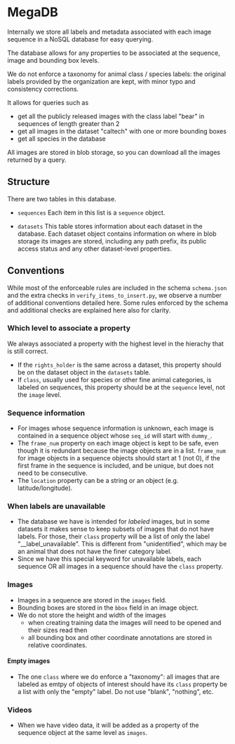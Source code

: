 # MegaDB

Internally we store all labels and metadata associated with each image sequence in a NoSQL database for easy querying.

The database allows for any properties to be associated at the sequence, image and bounding box levels.

We do not enforce a taxonomy for animal class / species labels: the original labels provided by the organization are kept, with minor typo and consistency corrections.

It allows for queries such as 
- get all the publicly released images with the class label "bear" in sequences of length greater than 2
- get all images in the dataset "caltech" with one or more bounding boxes
- get all species in the database

All images are stored in blob storage, so you can download all the images returned by a query.


## Structure

There are two tables in this database. 
- `sequences`
Each item in this list is a `sequence` object. 

- `datasets`
This table stores information about each dataset in the database. Each dataset object contains information on where in blob storage its images are stored, including any path prefix, its public access status and any other dataset-level properties.



## Conventions

While most of the enforceable rules are included in the schema `schema.json` and the extra checks in `verify_items_to_insert.py`, we observe a number of additional conventions detailed here. Some rules enforced by the schema and additional checks are explained here also for clarity.

### Which level to associate a property
We always associated a property with the highest level in the hierachy that is still correct. 
- If the `rights_holder` is the same across a dataset, this property should be on the dataset object in the `datasets` table.
- If `class`, usually used for species or other fine animal categories, is labeled on sequences, this property should be at the `sequence` level, not the `image` level. 


### Sequence information
- For images whose sequence information is unknown, each image is contained in a sequence object whose `seq_id` will start with `dummy_`.
- The `frame_num` property on each image object is kept to be safe, even though it is redundant because the image objects are in a list. `frame_num` for image objects in a sequence objects should start at 1 (not 0), if the first frame in the sequence is included, and be unique, but does not need to be consecutive. 
- The `location` property can be a string or an object (e.g. latitude/longitude).


### When labels are unavailable
- The database we have is intended for *labeled* images, but in some datasets it makes sense to keep subsets of images that do not have labels. For those, their `class` property will be a list of only the label "__label_unavailable". This is different from "unidentified", which may be an animal that does not have the finer category label.
- Since we have this special keyword for unavailable labels, each sequence OR all images in a sequence should have the `class` property.


### Images
- Images in a sequence are stored in the `images` field.
- Bounding boxes are stored in the `bbox` field in an image object.
- We do not store the height and width of the images 
    - when creating training data the images will need to be opened and their sizes read then
    - all bounding box and other coordinate annotations are stored in relative coordinates.
    
#### Empty images
- The one `class` where we do enforce a "taxonomy": all images that are labeled as emtpy of objects of interest should have its `class` property be a list with only the "empty" label. Do not use "blank", "nothing", etc. 

### Videos
- When we have video data, it will be added as a property of the sequence object at the same level as `images`.
